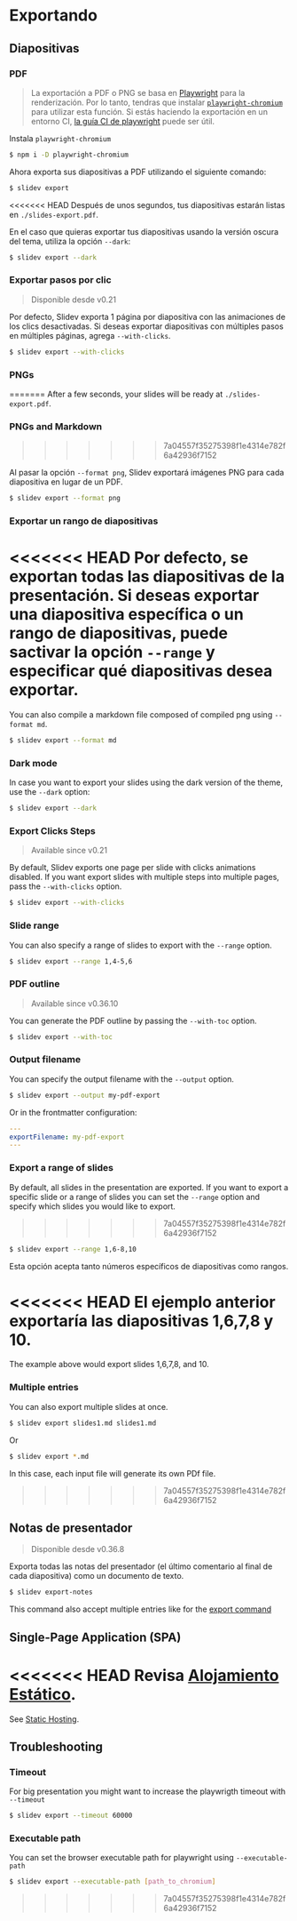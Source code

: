 # Exportando

## Diapositivas

### PDF

> La exportación a PDF o PNG se basa en [Playwright](https://playwright.dev) para la renderización. Por lo tanto, tendras que instalar [`playwright-chromium`](https://playwright.dev/docs/installation#download-single-browser-binary) para utilizar esta función.
> Si estás haciendo la exportación en un entorno CI, [la guía CI de playwright](https://playwright.dev/docs/ci) puede ser útil.

Instala `playwright-chromium`

```bash
$ npm i -D playwright-chromium
```

Ahora exporta sus diapositivas a PDF utilizando el siguiente comando:

```bash
$ slidev export
```

<<<<<<< HEAD
Después de unos segundos, tus diapositivas estarán listas en `./slides-export.pdf`.

En el caso que quieras exportar tus diapositivas usando la versión oscura del tema, utiliza la opción `--dark`:
```bash
$ slidev export --dark
```

### Exportar pasos por clic

> Disponible desde v0.21

Por defecto, Slidev exporta 1 página por diapositiva con las animaciones de los clics desactivadas. Si deseas exportar diapositivas con múltiples pasos en múltiples páginas, agrega `--with-clicks`.

```bash
$ slidev export --with-clicks
```

### PNGs
=======
After a few seconds, your slides will be ready at `./slides-export.pdf`.

### PNGs and Markdown
>>>>>>> 7a04557f35275398f1e4314e782f6a42936f7152

Al pasar la opción `--format png`, Slidev exportará imágenes PNG para cada diapositiva en lugar de un PDF.

```bash
$ slidev export --format png
```
### Exportar un rango de diapositivas

<<<<<<< HEAD
Por defecto, se exportan todas las diapositivas de la presentación. Si deseas exportar una diapositiva específica o un rango de diapositivas, puede sactivar la opción `--range` y especificar qué diapositivas desea exportar. 
=======
You can also compile a markdown file composed of compiled png using `--format md`.

```bash
$ slidev export --format md
```

### Dark mode

In case you want to export your slides using the dark version of the theme, use the `--dark` option:

```bash
$ slidev export --dark
```

### Export Clicks Steps

> Available since v0.21

By default, Slidev exports one page per slide with clicks animations disabled. If you want export slides with multiple steps into multiple pages, pass the `--with-clicks` option.

```bash
$ slidev export --with-clicks
```

### Slide range

You can also specify a range of slides to export with the `--range` option.

```bash
$ slidev export --range 1,4-5,6
```

### PDF outline

> Available since v0.36.10

You can generate the PDF outline by passing the `--with-toc` option.

```bash
$ slidev export --with-toc
```

### Output filename

You can specify the output filename with the `--output` option.

```bash
$ slidev export --output my-pdf-export
```

Or in the frontmatter configuration:

```yaml
---
exportFilename: my-pdf-export
---
```

### Export a range of slides

By default, all slides in the presentation are exported. If you want to export a specific slide or a range of slides you can set the `--range` option and specify which slides you would like to export.
>>>>>>> 7a04557f35275398f1e4314e782f6a42936f7152

```bash
$ slidev export --range 1,6-8,10
```

Esta opción acepta tanto números específicos de diapositivas como rangos.

<<<<<<< HEAD
El ejemplo anterior exportaría las diapositivas 1,6,7,8 y 10. 
=======
The example above would export slides 1,6,7,8, and 10.

### Multiple entries

You can also export multiple slides at once.

```bash
$ slidev export slides1.md slides1.md
```

Or

```bash
$ slidev export *.md
```

In this case, each input file will generate its own PDf file.
>>>>>>> 7a04557f35275398f1e4314e782f6a42936f7152

## Notas de presentador

> Disponible desde v0.36.8

Exporta todas las notas del presentador (el último comentario al final de cada diapositiva) como un documento de texto.

```bash
$ slidev export-notes
```

This command also accept multiple entries like for the [export command](#multiple-entries)

## Single-Page Application (SPA)

<<<<<<< HEAD
Revisa [Alojamiento Estático](/guide/hosting).
=======
See [Static Hosting](/guide/hosting).

## Troubleshooting

### Timeout

For big presentation you might want to increase the playwrigth timeout with `--timeout`

```bash
$ slidev export --timeout 60000
```

### Executable path

You can set the browser executable path for playwright using `--executable-path`

```bash
$ slidev export --executable-path [path_to_chromium]
```
>>>>>>> 7a04557f35275398f1e4314e782f6a42936f7152
